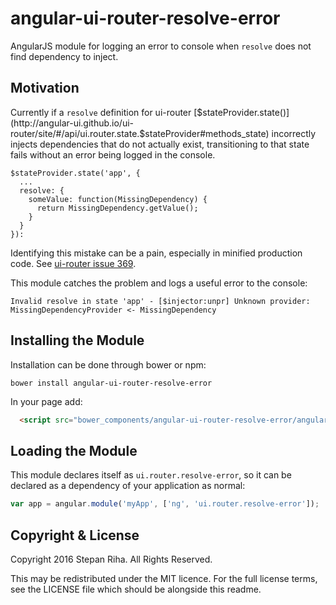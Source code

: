 angular-ui-router-resolve-error
===============================

AngularJS module for logging an error to console when `resolve` does not find dependency to inject.

Motivation
----------

Currently if a `resolve` definition for ui-router [$stateProvider.state()](http://angular-ui.github.io/ui-router/site/#/api/ui.router.state.$stateProvider#methods_state)
incorrectly injects dependencies that do not actually exist, transitioning to that state fails without an error being logged in the console.

```
$stateProvider.state('app', {
  ...
  resolve: {
    someValue: function(MissingDependency) {
      return MissingDependency.getValue();
    }
  }
}):
```

Identifying this mistake can be a pain, especially in minified production code.  See [ui-router issue 369](https://github.com/angular-ui/ui-router/issues/469).

This module catches the problem and logs a useful error to the console:

```error
Invalid resolve in state 'app' - [$injector:unpr] Unknown provider: MissingDependencyProvider <- MissingDependency
```

Installing the Module
---------------------
Installation can be done through bower or npm:

``` shell
bower install angular-ui-router-resolve-error
```

In your page add:
```html
  <script src="bower_components/angular-ui-router-resolve-error/angular-ui-router-resolve-error.js"></script>
```

Loading the Module
------------------

This module declares itself as `ui.router.resolve-error`, so it can be declared as a dependency of your application as normal:

```javascript
var app = angular.module('myApp', ['ng', 'ui.router.resolve-error']);
```

Copyright & License
-------------------

Copyright 2016 Stepan Riha. All Rights Reserved.

This may be redistributed under the MIT licence. For the full license terms, see the LICENSE file which
should be alongside this readme.



